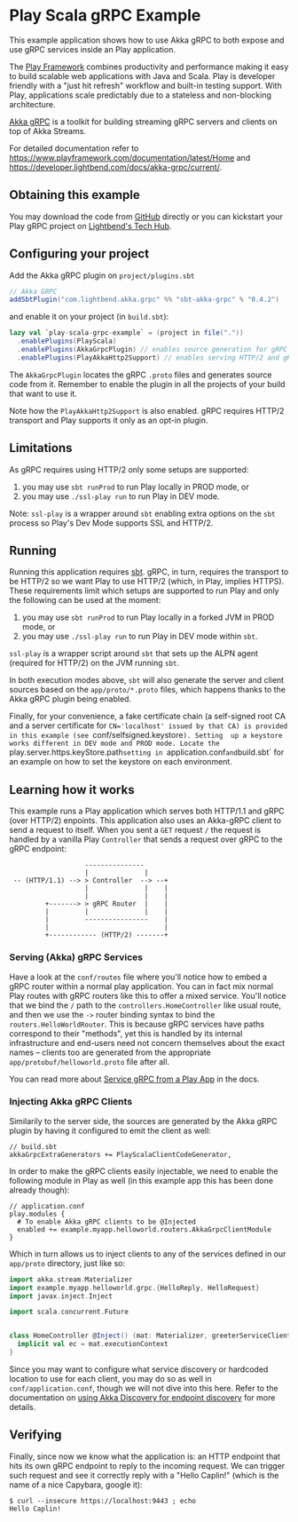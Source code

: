 # Play Scala gRPC Example

This example application shows how to use Akka gRPC to both expose and use gRPC services inside an Play application.

The [Play Framework](https://www.playframework.com/) combines productivity and performance making it easy to build 
scalable web applications with Java and Scala. Play is developer friendly with a "just hit refresh" workflow and 
built-in testing support. With Play, applications scale predictably due to a stateless and non-blocking architecture.

[Akka gRPC](https://developer.lightbend.com/docs/akka-grpc/current/overview.html) is a toolkit for building streaming 
gRPC servers and clients on top of Akka Streams.

For detailed documentation refer to https://www.playframework.com/documentation/latest/Home and https://developer.lightbend.com/docs/akka-grpc/current/.

## Obtaining this example

You may download the code from [GitHub](https://github.com/playframework/play-scala-grpc-example) directly or you can 
kickstart your Play gRPC project on [Lightbend's Tech Hub](https://developer.lightbend.com/start/?group=play&project=play-scala-grpc-example). 

## Configuring your project

Add the Akka gRPC plugin on `project/plugins.sbt` 

```scala
// Akka GRPC
addSbtPlugin("com.lightbend.akka.grpc" %% "sbt-akka-grpc" % "0.4.2")
```

and enable it on your project (in `build.sbt`):

```scala
lazy val `play-scala-grpc-example` = (project in file("."))
  .enablePlugins(PlayScala)
  .enablePlugins(AkkaGrpcPlugin) // enables source generation for gRPC
  .enablePlugins(PlayAkkaHttp2Support) // enables serving HTTP/2 and gRPC
``` 

The `AkkaGrpcPlugin` locates the gRPC `.proto` files and generates source code from it. Remember to enable the plugin 
in all the projects of your build that want to use it.

Note how the `PlayAkkaHttp2Support` is also enabled. gRPC requires HTTP/2 transport and Play supports it only as an opt-in plugin.

## Limitations

As gRPC requires using HTTP/2 only some setups are supported:
 
1. you may use `sbt runProd` to run Play locally in PROD mode, or
1. you may use `./ssl-play run` to run Play in DEV mode.

Note: `ssl-play` is a wrapper around `sbt` enabling extra options on the `sbt` process so Play's Dev Mode 
supports SSL and HTTP/2.

## Running

Running this application requires [sbt](http://www.scala-sbt.org/). gRPC, in turn, requires the transport to be 
HTTP/2 so we want Play to use HTTP/2 (which, in Play, implies HTTPS). These requirements limit which setups are 
supported to run Play and only the following can be used at the moment:

1. you may use `sbt runProd` to run Play locally in a forked JVM in PROD mode, or
1. you may use `./ssl-play run` to run Play in DEV mode within `sbt`.

`ssl-play` is a wrapper script around `sbt` that sets up the ALPN agent (required for HTTP/2) on the JVM running `sbt`.  

In both execution modes above, `sbt` will also generate the server and client sources based on the `app/proto/*.proto` 
files, which happens thanks to the Akka gRPC plugin being enabled. 

Finally, for your convenience, a fake certificate chain (a self-signed root CA and a server certificate for 
`CN='localhost' issued by that CA) is provided in this example (see `conf/selfsigned.keystore`). Setting 
up a keystore works different in DEV mode and PROD mode. Locate the `play.server.https.keyStore.path` setting in 
`application.conf` and `build.sbt` for an example on how to set the keystore on each environment.

## Learning how it works

This example runs a Play application which serves both HTTP/1.1 and gRPC (over HTTP/2) enpoints. This application also
uses an Akka-gRPC client to send a request to itself. When you sent a `GET` request `/` the request is handled by a 
vanilla Play `Controller` that sends a request over gRPC to the gRPC endpoint:


```
                   ---------------
                   |              | 
 -- (HTTP/1.1) --> > Controller  --> --+
                   |              |    |
                   |              |    |
         +-------> > gRPC Router  |    |
         |         |              |    |
         |         ----------------    |
         |                             |
         +------------ (HTTP/2) -------+

```
  

### Serving (Akka) gRPC Services

Have a look at the `conf/routes` file where you'll notice how to embed a gRPC router within a normal play application. 
You can in fact mix normal Play routes with gRPC routers like this to offer a mixed service. You'll notice that we 
bind the `/` path to the `controllers.HomeController` like usual route,
and then we use the `->` router binding syntax to bind the `routers.HelloWorldRouter`. This is because gRPC services 
have paths correspond to their "methods", yet this is handled by its internal infrastructure and end-users need
not concern themselves about the exact names – clients too are generated from the appropriate 
`app/protobuf/helloworld.proto` file after all.

You can read more about [Service gRPC from a Play App](https://developer.lightbend.com/docs/akka-grpc/current/play-framework.html#serving-grpc-from-a-play-framework-app) in the docs.

### Injecting Akka gRPC Clients 

Similarily to the server side, the sources are generated by the Akka gRPC plugin by having it configured to emit the client as well:

```
// build.sbt
akkaGrpcExtraGenerators += PlayScalaClientCodeGenerator,
``` 

In order to make the gRPC clients easily injectable, we need to enable the following module in Play as well (in this 
example app this has been done already though):

```
// application.conf
play.modules {
  # To enable Akka gRPC clients to be @Injected
  enabled += example.myapp.helloworld.routers.AkkaGrpcClientModule
}
```

Which in turn allows us to inject clients to any of the services defined in our `app/proto` directory, just like so:

```scala
import akka.stream.Materializer
import example.myapp.helloworld.grpc.{HelloReply, HelloRequest}
import javax.inject.Inject

import scala.concurrent.Future


class HomeController @Inject() (mat: Materializer, greeterServiceClient: GreeterServiceClient) extends InjectedController {
  implicit val ec = mat.executionContext
}
```

Since you may want to configure what service discovery or hardcoded location to use for each client, you may do so 
as well in `conf/application.conf`, though we will not dive into this here. Refer to the documentation on 
[using Akka Discovery for endpoint discovery](https://developer.lightbend.com/docs/akka-grpc/current/client/configuration.html#using-akka-discovery-for-endpoint-discovery) for more details.

## Verifying

Finally, since now we know what the application is: an HTTP endpoint that hits its own gRPC endpoint to reply to the incoming request. 
We can trigger such request and see it correctly reply with a "Hello Caplin!" (which is the name of a nice Capybara, google it):

```
$ curl --insecure https://localhost:9443 ; echo
Hello Caplin!
```
